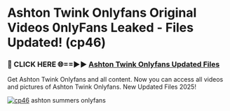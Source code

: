 # Ashton Twink Onlyfans Original Videos 0nlyFans Leaked - Files Updated! (cp46)

<h3>🔴 CLICK HERE 🌐==►► <a href="https://tinyurl.com/2jnfzry5" rel="nofollow">Ashton Twink Onlyfans Updated Files</a></h3>

Get Ashton Twink Onlyfans and all content. Now you can access all videos and pictures of Ashton Twink Onlyfans. New Updated Files 2025!

[![cp46](https://i.imgur.com/GyGTBgg.gif)](https://tinyurl.com/2jnfzry5)
ashton summers onlyfans